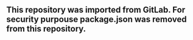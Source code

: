 ## This repository was imported from GitLab. For security purpouse package.json was removed from this repository.
